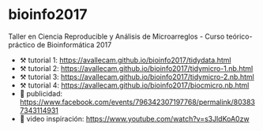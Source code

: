 # bioinfo2017

Taller en Ciencia Reproducible y Análisis de 
Microarreglos - Curso teórico-práctico de Bioinformática 2017

- ⚒️ tutorial 1: https://avallecam.github.io/bioinfo2017/tidydata.html
- ⚒️ tutorial 2: https://avallecam.github.io/bioinfo2017/tidymicro-1.nb.html
- ⚒️ tutorial 3: https://avallecam.github.io/bioinfo2017/tidymicro-2.nb.html
- ⚒️ tutorial 4: https://avallecam.github.io/bioinfo2017/biocmicro.nb.html
- 🍿 publicidad: https://www.facebook.com/events/796342307197768/permalink/803837343114931
- 🍿 video inspiración: https://www.youtube.com/watch?v=s3JldKoA0zw
